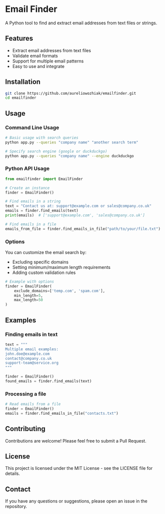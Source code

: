 # Email Finder

A Python tool to find and extract email addresses from text files or strings.

## Features

- Extract email addresses from text files
- Validate email formats
- Support for multiple email patterns
- Easy to use and integrate

## Installation

```bash
git clone https://github.com/aureliowozhiak/emailfinder.git
cd emailfinder
```

## Usage

### Command Line Usage

```bash
# Basic usage with search queries
python app.py --queries "company name" "another search term"

# Specify search engine (google or duckduckgo)
python app.py --queries "company name" --engine duckduckgo
```

### Python API Usage

```python
from emailfinder import EmailFinder

# Create an instance
finder = EmailFinder()

# Find emails in a string
text = "Contact us at: support@example.com or sales@company.co.uk"
emails = finder.find_emails(text)
print(emails)  # ['support@example.com', 'sales@company.co.uk']

# Find emails in a file
emails_from_file = finder.find_emails_in_file("path/to/your/file.txt")
```

### Options

You can customize the email search by:
- Excluding specific domains
- Setting minimum/maximum length requirements
- Adding custom validation rules

```python
# Example with options
finder = EmailFinder(
    exclude_domains=['temp.com', 'spam.com'],
    min_length=5,
    max_length=50
)
```

## Examples

### Finding emails in text

```python
text = """
Multiple email examples:
john.doe@example.com
contact@company.co.uk
support-team@service.org
"""

finder = EmailFinder()
found_emails = finder.find_emails(text)
```

### Processing a file

```python
# Read emails from a file
finder = EmailFinder()
emails = finder.find_emails_in_file("contacts.txt")
```

## Contributing

Contributions are welcome! Please feel free to submit a Pull Request.

## License

This project is licensed under the MIT License - see the LICENSE file for details.

## Contact

If you have any questions or suggestions, please open an issue in the repository.
